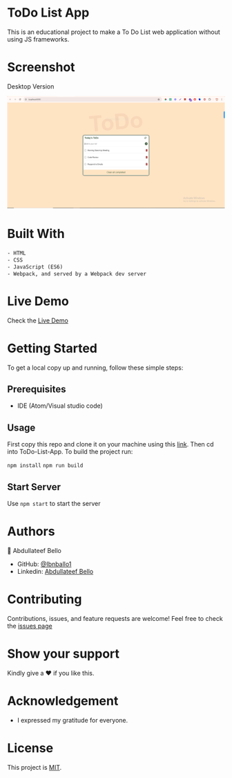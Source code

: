 # ToDo List App

<p>This is an educational project to make a To Do List web application without using JS frameworks.</p>

# Screenshot

<div>
  <p>Desktop Version</p>
  <img src='https://github.com/Ibnballo1/ToDo-List-App/blob/e80d9eb16f3a7168ee10f8b9d444f659813cbc36/screenshot/desktop.png' alt='Todo List Screenshot'>
  <br />
</div>

# Built With

    - HTML
    - CSS
    - JavaScript (ES6)
    - Webpack, and served by a Webpack dev server

# Live Demo

Check the [Live Demo](https://marvelous-frangipane-df8372.netlify.app/)

# Getting Started

To get a local copy up and running, follow these simple steps:

## Prerequisites

- IDE (Atom/Visual studio code)

## Usage

First copy this repo and clone it on your machine using this [link](git@github.com:Ibnballo1/ToDo-List-App.git).
Then cd into ToDo-List-App. To build the project run:

`npm install`
`npm run build`

## Start Server

Use `npm start` to start the server

# Authors

:adult: Abdullateef Bello

- GitHub: [@Ibnballo1](https://github.com/Ibnballo1/)
- Linkedin: [Abdullateef Bello](https://www.linkedin.com/in/abdullateef-bello-1b8006228/)

# Contributing

Contributions, issues, and feature requests are welcome!
Feel free to check the [issues page](https://github.com/Ibnballo1/webpack/issues)

# Show your support

Kindly give a :hearts: if you like this.

# Acknowledgement

- I expressed my gratitude for everyone.

# License

This project is [MIT](https://github.com/Ibnballo1/ToDo-List-App/blob/f0c74e34ca79777e925afecf2ba280c8adf0e3b8/MIT.md).
